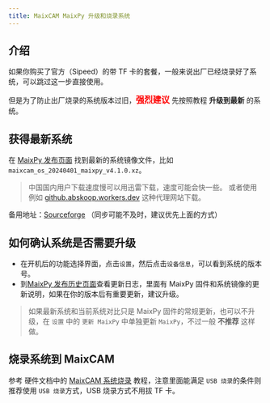 ```yaml
---
title: MaixCAM MaixPy 升级和烧录系统
---
```


## 介绍

如果你购买了官方（Sipeed）的带 TF 卡的套餐，一般来说出厂已经烧录好了系统，可以跳过这一步直接使用。

但是为了防止出厂烧录的系统版本过旧，<span style="font-size: 1.2em; color: red">**强烈建议**</span> 先按照教程 **升级到最新** 的系统。

## 获得最新系统

在 [MaixPy 发布页面](https://github.com/sipeed/MaixPy/releases) 找到最新的系统镜像文件，比如`maixcam_os_20240401_maixpy_v4.1.0.xz`。
> 中国国内用户下载速度慢可以用迅雷下载，速度可能会快一些。
> 或者使用例如 [github.abskoop.workers.dev](https://github.abskoop.workers.dev/) 这种代理网站下载。

备用地址：[Sourceforge](https://sourceforge.net/projects/maixpy/files/) （同步可能不及时，建议优先上面的方式）


## 如何确认系统是否需要升级

* 在开机后的功能选择界面，点击`设置`，然后点击`设备信息`，可以看到系统的版本号。
* 到[MaixPy 发布历史页面](https://github.com/sipeed/MaixPy/releases)查看更新日志，里面有 MaixPy 固件和系统镜像的更新说明，如果在你的版本后有重要更新，建议升级。
> 如果最新系统和当前系统对比只是 MaixPy 固件的常规更新，也可以不升级，在 `设置` 中的 `更新 MaixPy` 中单独更新 `MaixPy`，不过一般 **不推荐** 这样做。




## 烧录系统到 MaixCAM

参考 硬件文档中的 [MaixCAM 系统烧录](https://wiki.sipeed.com/hardware/zh/maixcam/os.html) 教程，注意里面能满足 `USB 烧录`的条件则推荐使用 `USB 烧录`方式，USB 烧录方式不用拔 TF 卡。

